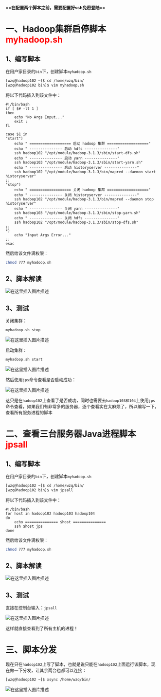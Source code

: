 
==**在配置两个脚本之前，需要配置好ssh免密登陆**==

# 一、Hadoop集群启停脚本<font color='red'> myhadoop.sh</font>

## 1、编写脚本

在用户家目录的`bin`下，创建脚本`myhadoop.sh`

```bash
[wzq@hadoop102 ~]$ cd /home/wzq/bin/
[wzq@hadoop102 bin]$ vim myhadoop.sh
```

将以下代码插入到该文件中：
```shell
#!/bin/bash
if [ $# -lt 1 ]
then
	echo "No Args Input..."
	exit ;
fi

case $1 in
"start")
	echo " =================== 启动 hadoop 集群 ==================="
	echo " --------------- 启动 hdfs ---------------"
	ssh hadoop102 "/opt/module/hadoop-3.1.3/sbin/start-dfs.sh"
	echo " --------------- 启动 yarn ---------------"
	ssh hadoop103 "/opt/module/hadoop-3.1.3/sbin/start-yarn.sh"
	echo " --------------- 启动 historyserver ---------------"
	ssh hadoop102 "/opt/module/hadoop-3.1.3/bin/mapred --daemon start historyserver"
;;
"stop")
	echo " =================== 关闭 hadoop 集群 ==================="
	echo " --------------- 关闭 historyserver ---------------"
	ssh hadoop102 "/opt/module/hadoop-3.1.3/bin/mapred --daemon stop historyserver"
	echo " --------------- 关闭 yarn ---------------"
	ssh hadoop103 "/opt/module/hadoop-3.1.3/sbin/stop-yarn.sh"
	echo " --------------- 关闭 hdfs ---------------"
	ssh hadoop102 "/opt/module/hadoop-3.1.3/sbin/stop-dfs.sh"
;;
*)
	echo "Input Args Error..."
;;
esac
```

然后给该文件满权限：
```bash
chmod 777 myhadoop.sh
```

## 2、脚本解读

![在这里插入图片描述](https://img-blog.csdnimg.cn/20210404110113388.png?x-oss-process=image/watermark,type_ZmFuZ3poZW5naGVpdGk,shadow_10,text_aHR0cHM6Ly9ibG9nLmNzZG4ubmV0L2xlc2lsZXFpbg==,size_16,color_FFFFFF,t_70)


## 3、测试
关闭集群：

```bash
myhadoop.sh stop
```
![在这里插入图片描述](https://img-blog.csdnimg.cn/20210404110334672.png?x-oss-process=image/watermark,type_ZmFuZ3poZW5naGVpdGk,shadow_10,text_aHR0cHM6Ly9ibG9nLmNzZG4ubmV0L2xlc2lsZXFpbg==,size_16,color_FFFFFF,t_70)

启动集群：
```bash
myhadoop.sh start
```

![在这里插入图片描述](https://img-blog.csdnimg.cn/2021040411050489.png?x-oss-process=image/watermark,type_ZmFuZ3poZW5naGVpdGk,shadow_10,text_aHR0cHM6Ly9ibG9nLmNzZG4ubmV0L2xlc2lsZXFpbg==,size_16,color_FFFFFF,t_70)

然后使用`jps`命令查看是否启动成功：

![在这里插入图片描述](https://img-blog.csdnimg.cn/20210404110529158.png)

这只是在`hadoop102`上查看了是否成功，同时也需要去`hadoop103和104`上使用`jps`命令查看，如果我们有非常多的服务器，逐个查看实在太麻烦了，所以编写一下，查看所有服务进程的脚本

# 二、查看三台服务器Java进程脚本 <font color='red'> jpsall</font>

## 1、编写脚本
在用户家目录的`bin`下，创建脚本`myhadoop.sh`

```bash
[wzq@hadoop102 ~]$ cd /home/wzq/bin/
[wzq@hadoop102 bin]$ vim jpsall
```

将以下代码插入到该文件中：
```shell
#!/bin/bash
for host in hadoop102 hadoop103 hadoop104
do
	echo =============== $host ===============
	ssh $host jps 
done
```

然后给该文件满权限：
```bash
chmod 777 myhadoop.sh
```

## 2、脚本解读

![在这里插入图片描述](https://img-blog.csdnimg.cn/20210404111051227.png)

## 3、测试

直接在控制台输入：`jpsall`

![在这里插入图片描述](https://img-blog.csdnimg.cn/202104041112302.png?x-oss-process=image/watermark,type_ZmFuZ3poZW5naGVpdGk,shadow_10,text_aHR0cHM6Ly9ibG9nLmNzZG4ubmV0L2xlc2lsZXFpbg==,size_16,color_FFFFFF,t_70)

这样就直接查看到了所有主机的进程！


# 三、脚本分发

现在只在`hadoop102`上写了脚本，也就是说只能在`hadoop102`上面运行该脚本，现在做一下分发，让其余两台也都可以连接：

```bash
[wzq@hadoop102 ~]$ xsync /home/wzq/bin/
```

![在这里插入图片描述](https://img-blog.csdnimg.cn/2021040411141743.png?x-oss-process=image/watermark,type_ZmFuZ3poZW5naGVpdGk,shadow_10,text_aHR0cHM6Ly9ibG9nLmNzZG4ubmV0L2xlc2lsZXFpbg==,size_16,color_FFFFFF,t_70)

